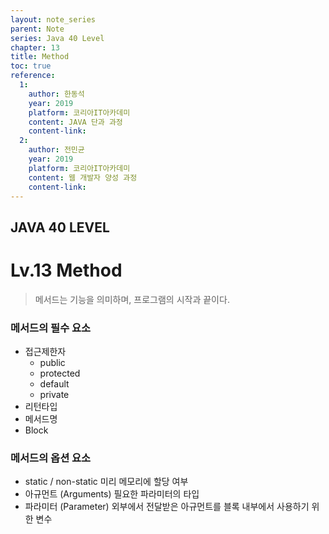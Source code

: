 ```yaml
---
layout: note_series
parent: Note
series: Java 40 Level
chapter: 13
title: Method
toc: true
reference:
  1:
    author: 한동석
    year: 2019
    platform: 코리아IT아카데미
    content: JAVA 단과 과정
    content-link:
  2:
    author: 전민균
    year: 2019
    platform: 코리아IT아카데미
    content: 웹 개발자 양성 과정
    content-link: 
---
```


## JAVA 40 LEVEL
# Lv.13 Method

> 메서드는 기능을 의미하며, 프로그램의 시작과 끝이다.

### 메서드의 필수 요소
- 접근제한자
  - public
  - protected
  - default
  - private
- 리턴타입
- 메서드명
- Block

### 메서드의 옵션 요소
- static / non-static
  미리 메모리에 할당 여부
- 아규먼트 (Arguments)
  필요한 파라미터의 타입
- 파라미터 (Parameter)
  외부에서 전달받은 아규먼트를 블록 내부에서 사용하기 위한 변수